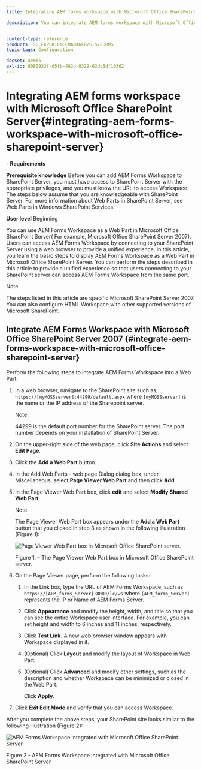 ```yaml
---
title: Integrating AEM forms workspace with Microsoft Office SharePoint Server

description: You can integrate AEM forms workspace with Microsoft Office SharePoint Server. 


content-type: reference
products: SG_EXPERIENCEMANAGER/6.5/FORMS
topic-tags: Configuration

docset: aem65
exl-id: d080932f-d5fb-482d-9329-62da5df10362
---
```

# Integrating AEM forms workspace with Microsoft Office SharePoint Server{#integrating-aem-forms-workspace-with-microsoft-office-sharepoint-server}

**- Requirements** 
  
**Prerequisite knowledge** 
Before you can add AEM Forms Workspace to SharePoint Server, you must have access to SharePoint Server with the appropriate privileges, and you must know the URL to access Workspace. The steps below assume that you are knowledgeable with SharePoint Server. For more information about Web Parts in SharePoint Server, see Web Parts in Windows SharePoint Services.

**User level** 
Beginning

You can use AEM Forms Workspace as a Web Part in Microsoft Office SharePoint Server( For example, Microsoft Office SharePoint Server 2007). Users can access AEM Forms Workspace by connecting to your SharePoint Server using a web browser to provide a unified experience. In this article, you learn the basic steps to display AEM Forms Workspace as a Web Part in Microsoft Office SharePoint Server. You can perform the steps described in this article to provide a unified experience so that users connecting to your SharePoint server can access AEM Forms Workspace from the same port.

>[!NOTE]
>
>The steps listed in this article are specific Microsoft SharePoint Server 2007. You can also configure HTML Workspace with other supported versions of Microsoft SharePoint.

## Integrate AEM Forms Workspace with Microsoft Office SharePoint Server 2007 {#integrate-aem-forms-workspace-with-microsoft-office-sharepoint-server}

Perform the following steps to integrate AEM Forms Workspace into a Web Part:

1. In a web browser, navigate to the SharePoint site such as, `https://[myMOSSserver]:44299/default.aspx` where `[myMOSSserver]` is the name or the IP address of the Sharepoint server.

   >[!NOTE]
   >
   >44299 is the default port number for the SharePoint server. The port number depends on your installation of SharePoint Server.

1. On the upper-right side of the web page, click **Site Actions** and select **Edit Page**.
1. Click the **Add a Web Part** button. 
1. In the Add Web Parts - web page Dialog dialog box, under Miscellaneous, select **Page Viewer Web Part** and then click **Add**.
1. In the Page Viewer Web Part box, click **edit** and select **Modify Shared Web Part**.

   >[!NOTE]
   >
   >The Page Viewer Web Part box appears under the **Add a Web Part** button that you clicked in step 3 as shown in the following illustration (Figure 1):

   ![Page Viewer Web Part box in Microsoft Office SharePoint server.](assets/page-viewer-web-part-box-in-microsoft-office-sharepoint-server.png)

   Figure 1. – The Page Viewer Web Part box in Microsoft Office SharePoint server.

1. On the Page Viewer page, perform the following tasks:

    1. In the Link box, type the URL of AEM Forms Workspace, such as `https://[AEM_forms_Server]:8080/lc/ws` where `[AEM_forms_Server]` represents the IP or Name of AEM Forms Server.
    1. Click **Appearance** and modify the height, width, and title so that you can see the entire Workspace user interface. For example, you can set height and width to 6 inches and 11 inches, respectively.
    1. Click **Test Link**. A new web browser window appears with Workspace displayed in it.
    1. (Optional) Click **Layout** and modify the layout of Workspace in Web Part.
    1. (Optional) Click **Advanced** and modify other settings, such as the description and whether Workspace can be minimized or closed in the Web Part.

       Click **Apply**.

1. Click **Exit Edit Mode** and verify that you can access Workspace.

After you complete the above steps, your SharePoint site looks similar to the following illustration (Figure 2):

![AEM Forms Workspace integrated with Microsoft Office SharePoint Server](assets/aem-forms-workspace.jpg)

Figure 2 - AEM Forms Workspace integrated with Microsoft Office SharePoint Server
